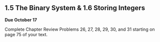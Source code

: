## 1.5 The Binary System & 1.6 Storing Integers

**Due October 17**

Complete Chapter Review Problems 26, 27, 28, 29, 30, and 31 starting on page 75 of your text.
